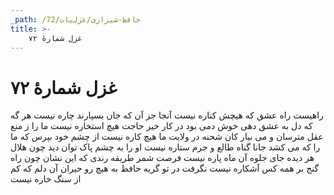 ```yaml
---
_path: /حافظ-شیرازی/غزلیات/72
title: >-
    غزل شمارهٔ ۷۲
---
```

# غزل شمارهٔ ۷۲

راهیست راه عشق که هیچش کناره نیست
آنجا جز آن که جان بسپارند چاره نیست
هر گه که دل به عشق دهی خوش دمی بود
در کار خیر حاجت هیچ استخاره نیست
ما را ز منع عقل مترسان و می بیار
کان شحنه در ولایت ما هیچ کاره نیست
از چشم خود بپرس که ما را که می کشد
جانا گناه طالع و جرم ستاره نیست
او را به چشم پاک توان دید چون هلال
هر دیده جای جلوه آن ماه پاره نیست
فرصت شمر طریقه رندی که این نشان
چون راه گنج بر همه کس آشکاره نیست
نگرفت در تو گریه حافظ به هیچ رو
حیران آن دلم که کم از سنگ خاره نیست
